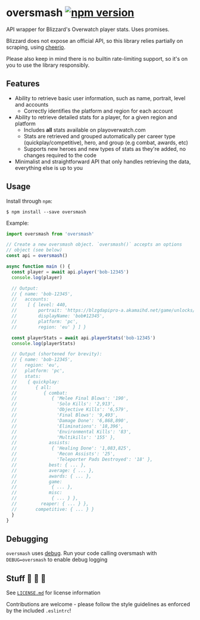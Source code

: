 # oversmash [![npm version](https://badge.fury.io/js/oversmash.svg)](https://badge.fury.io/js/oversmash)

API wrapper for Blizzard's Overwatch player stats. Uses promises.

Blizzard does not expose an official API, so this library relies partially on scraping, using [cheerio](https://github.com/cheeriojs/cheerio).  

Please also keep in mind there is no builtin rate-limiting support, so it's on you to use the library responsibly.

## Features

- Ability to retrieve basic user information, such as name, portrait, level and accounts
  - Correctly identifies the platform and region for each account
- Ability to retrieve detailed stats for a player, for a given region and platform
  - Includes **all** stats available on playoverwatch.com
  - Stats are retrieved and grouped automatically per career type (quickplay/competitive), hero, and group (e.g combat, awards, etc)
  - Supports new heroes and new types of stats as they're added, no changes required to the code
- Minimalist and straightforward API that only handles retrieving the data, everything else is up to you

## Usage

Install through `npm`:

```shell
$ npm install --save oversmash
```

Example:

```js
import oversmash from 'oversmash'

// Create a new oversmash object. `oversmash()` accepts an options
// object (see below)
const api = oversmash()

async function main () {
  const player = await api.player('bob-12345')
  console.log(player)

  // Output:
  // { name: 'bob-12345',
  //   accounts:
  //    [ { level: 440,
  //        portrait: 'https://blzgdapipro-a.akamaihd.net/game/unlocks/xyz.png',
  //        displayName: 'bob#12345',
  //        platform: 'pc',
  //        region: 'eu' } ] }

  const playerStats = await api.playerStats('bob-12345')
  console.log(playerStats)

  // Output (shortened for brevity):
  // { name: 'bob-12345',
  //   region: 'eu',
  //   platform: 'pc',
  //   stats:
  //    { quickplay:
  //       { all:
  //          { combat:
  //             { 'Melee Final Blows': '190',
  //               'Solo Kills': '2,913',
  //               'Objective Kills': '6,579',
  //               'Final Blows': '9,493',
  //               'Damage Done': '6,868,890',
  //               'Eliminations': '18,396',
  //               'Environmental Kills': '83',
  //               'Multikills': '155' },
  //            assists:
  //             { 'Healing Done': '1,083,825',
  //               'Recon Assists': '25',
  //               'Teleporter Pads Destroyed': '18' },
  //            best: { ... },
  //            average: { ... },
  //            awards: { ... },
  //            game:
  //             { ... },
  //            misc:
  //             { ... } },
  //         reaper: { ... } },
  //       competitive: { ... } }
  }
}
```

## Debugging

`oversmash` uses [debug](https://github.com/visionmedia/debug). Run your code calling oversmash with
`DEBUG=oversmash` to enable debug logging

## Stuff 🐝 🐝 🐝

See [`LICENSE.md`](/LICENSE.md) for license information

Contributions are welcome - please follow the style guidelines as enforced by the included `.eslintrc`!
